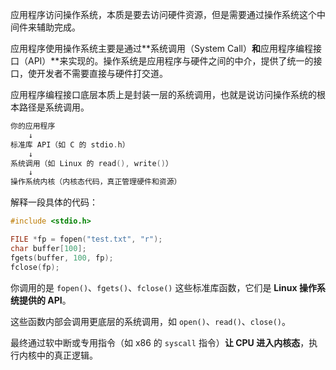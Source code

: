 应用程序访问操作系统，本质是要去访问硬件资源，但是需要通过操作系统这个中间件来辅助完成。

应用程序使用操作系统主要是通过**系统调用（System Call）**和**应用程序编程接口（API）**来实现的。操作系统是应用程序与硬件之间的中介，提供了统一的接口，使开发者不需要直接与硬件打交道。

应用程序编程接口底层本质上是封装一层的系统调用，也就是说访问操作系统的根本路径是系统调用。

```c++
你的应用程序
    ↓
标准库 API（如 C 的 stdio.h）
    ↓
系统调用（如 Linux 的 read(), write()）
    ↓
操作系统内核（内核态代码，真正管理硬件和资源）
```

解释一段具体的代码：

```c++
#include <stdio.h>

FILE *fp = fopen("test.txt", "r");
char buffer[100];
fgets(buffer, 100, fp);
fclose(fp);
```

你调用的是 `fopen()`、`fgets()`、`fclose()` 这些标准库函数，它们是 **Linux 操作系统提供的 API**。

这些函数内部会调用更底层的系统调用，如 `open()`、`read()`、`close()`。

最终通过软中断或专用指令（如 x86 的 `syscall` 指令）**让 CPU 进入内核态**，执行内核中的真正逻辑。